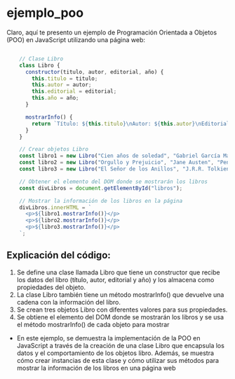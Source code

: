 # ejemplo_poo
Claro, aquí te presento un ejemplo de Programación Orientada a Objetos (POO) en JavaScript utilizando una página web:

```javascript

    // Clase Libro
    class Libro {
      constructor(titulo, autor, editorial, año) {
        this.titulo = titulo;
        this.autor = autor;
        this.editorial = editorial;
        this.año = año;
      }

      mostrarInfo() {
        return `Título: ${this.titulo}\nAutor: ${this.autor}\nEditorial: ${this.editorial}\nAño: ${this.año}`;
      }
    }

    // Crear objetos Libro
    const libro1 = new Libro("Cien años de soledad", "Gabriel García Márquez", "Sudamericana", 1967);
    const libro2 = new Libro("Orgullo y Prejuicio", "Jane Austen", "Penguin Classics", 1813);
    const libro3 = new Libro("El Señor de los Anillos", "J.R.R. Tolkien", "Allen & Unwin", 1954);

    // Obtener el elemento del DOM donde se mostrarán los libros
    const divLibros = document.getElementById("libros");

    // Mostrar la información de los libros en la página
    divLibros.innerHTML = `
      <p>${libro1.mostrarInfo()}</p>
      <p>${libro2.mostrarInfo()}</p>
      <p>${libro3.mostrarInfo()}</p>
    `;

```
## Explicación del código:

1. Se define una clase llamada Libro que tiene un constructor que recibe los datos del libro (título, autor, editorial y año) y los almacena como propiedades del objeto.
2. La clase Libro también tiene un método mostrarInfo() que devuelve una cadena con la información del libro.
3. Se crean tres objetos Libro con diferentes valores para sus propiedades.
4. Se obtiene el elemento del DOM donde se mostrarán los libros y se usa el método mostrarInfo() de cada objeto para mostrar 

- En este ejemplo, se demuestra la implementación de la POO en JavaScript a través de la creación de una clase Libro que encapsula los datos y el comportamiento de los objetos libro. Además, se muestra cómo crear instancias de esta clase y cómo utilizar sus métodos para mostrar la información de los libros en una página web